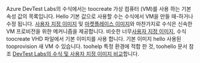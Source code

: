 Azure DevTest Labs의 수식에서는 toocreate 가상 컴퓨터 (VM)를 사용 하는 기본 속성 값의 목록입니다. Hello 기본 값으로 사용할 수는 수식에서 VM을 만들 때-하거나 수정 됩니다. [사용자 지정 이미지](../articles/devtest-lab/devtest-lab-create-template.md) 및 [마켓플레이스 이미지](../articles/devtest-lab/devtest-lab-configure-marketplace-images.md)와 마찬가지로 수식은 신속한 VM 프로비전을 위한 메커니즘을 제공합니다. 비슷한 너무[사용자 지정 이미지](../articles/devtest-lab/devtest-lab-create-template.md), 수식 toocreate VHD 파일에서 기본 이미지를 사용 합니다. 기본 이미지 hello 사용된 tooprovision 새 VM 수 있습니다. toohelp 특정 환경에 적합 한 것, toohello 문서 참조 [DevTest Labs의 수식 및 사용자 지정 이미지 비교](../articles/devtest-lab/devtest-lab-comparing-vm-base-image-types.md)합니다.
